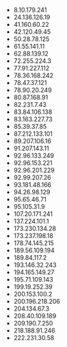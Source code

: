 * 8.10.179.241
* 24.136.126.19
* 41.160.60.22
* 42.120.49.45
* 50.28.78.125
* 61.55.141.11
* 62.88.139.12
* 72.255.224.3
* 77.91.227.112
* 78.36.168.242
* 78.47.37.121
* 78.90.20.249
* 80.87.168.91
* 82.231.7.43
* 83.84.106.138
* 83.163.227.73
* 85.39.37.85
* 87.212.133.101
* 89.207.106.16
* 91.207.143.11
* 92.96.133.249
* 92.96.153.221
* 92.96.201.229
* 92.99.207.26
* 93.181.48.166
* 94.26.98.129
* 95.65.46.71
* 95.105.31.9
* 107.20.171.241
* 137.224.101.1
* 173.230.134.28
* 173.237.198.18
* 178.74.145.215
* 189.56.109.194
* 189.84.117.2
* 193.146.32.243
* 194.165.149.27
* 195.71.109.143
* 199.19.252.39
* 200.153.100.2
* 200.196.218.206
* 204.134.67.3
* 208.40.109.189
* 209.190.7.250
* 218.188.91.246
* 222.231.30.58
